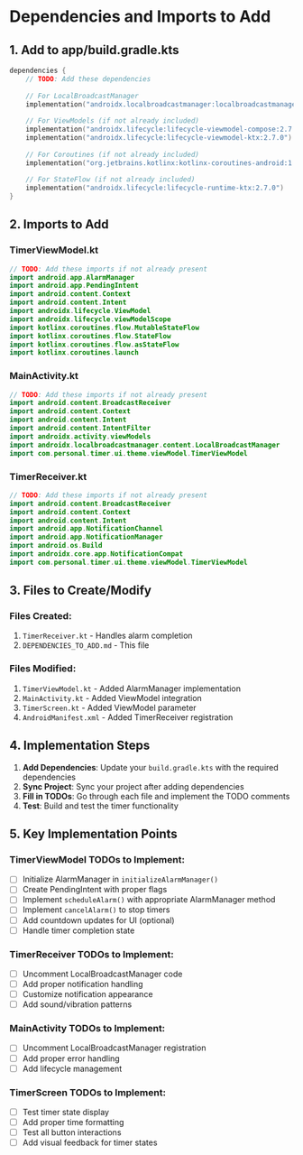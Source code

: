# Dependencies and Imports to Add

## 1. Add to app/build.gradle.kts

```kotlin
dependencies {
    // TODO: Add these dependencies
    
    // For LocalBroadcastManager
    implementation("androidx.localbroadcastmanager:localbroadcastmanager:1.1.0")
    
    // For ViewModels (if not already included)
    implementation("androidx.lifecycle:lifecycle-viewmodel-compose:2.7.0")
    implementation("androidx.lifecycle:lifecycle-viewmodel-ktx:2.7.0")
    
    // For Coroutines (if not already included)
    implementation("org.jetbrains.kotlinx:kotlinx-coroutines-android:1.7.3")
    
    // For StateFlow (if not already included)
    implementation("androidx.lifecycle:lifecycle-runtime-ktx:2.7.0")
}
```

## 2. Imports to Add

### TimerViewModel.kt
```kotlin
// TODO: Add these imports if not already present
import android.app.AlarmManager
import android.app.PendingIntent
import android.content.Context
import android.content.Intent
import androidx.lifecycle.ViewModel
import androidx.lifecycle.viewModelScope
import kotlinx.coroutines.flow.MutableStateFlow
import kotlinx.coroutines.flow.StateFlow
import kotlinx.coroutines.flow.asStateFlow
import kotlinx.coroutines.launch
```

### MainActivity.kt
```kotlin
// TODO: Add these imports if not already present
import android.content.BroadcastReceiver
import android.content.Context
import android.content.Intent
import android.content.IntentFilter
import androidx.activity.viewModels
import androidx.localbroadcastmanager.content.LocalBroadcastManager
import com.personal.timer.ui.theme.viewModel.TimerViewModel
```

### TimerReceiver.kt
```kotlin
// TODO: Add these imports if not already present
import android.content.BroadcastReceiver
import android.content.Context
import android.content.Intent
import android.app.NotificationChannel
import android.app.NotificationManager
import android.os.Build
import androidx.core.app.NotificationCompat
import com.personal.timer.ui.theme.viewModel.TimerViewModel
```

## 3. Files to Create/Modify

### Files Created:
1. `TimerReceiver.kt` - Handles alarm completion
2. `DEPENDENCIES_TO_ADD.md` - This file

### Files Modified:
1. `TimerViewModel.kt` - Added AlarmManager implementation
2. `MainActivity.kt` - Added ViewModel integration
3. `TimerScreen.kt` - Added ViewModel parameter
4. `AndroidManifest.xml` - Added TimerReceiver registration

## 4. Implementation Steps

1. **Add Dependencies**: Update your `build.gradle.kts` with the required dependencies
2. **Sync Project**: Sync your project after adding dependencies
3. **Fill in TODOs**: Go through each file and implement the TODO comments
4. **Test**: Build and test the timer functionality

## 5. Key Implementation Points

### TimerViewModel TODOs to Implement:
- [ ] Initialize AlarmManager in `initializeAlarmManager()`
- [ ] Create PendingIntent with proper flags
- [ ] Implement `scheduleAlarm()` with appropriate AlarmManager method
- [ ] Implement `cancelAlarm()` to stop timers
- [ ] Add countdown updates for UI (optional)
- [ ] Handle timer completion state

### TimerReceiver TODOs to Implement:
- [ ] Uncomment LocalBroadcastManager code
- [ ] Add proper notification handling
- [ ] Customize notification appearance
- [ ] Add sound/vibration patterns

### MainActivity TODOs to Implement:
- [ ] Uncomment LocalBroadcastManager registration
- [ ] Add proper error handling
- [ ] Add lifecycle management

### TimerScreen TODOs to Implement:
- [ ] Test timer state display
- [ ] Add proper time formatting
- [ ] Test all button interactions
- [ ] Add visual feedback for timer states 